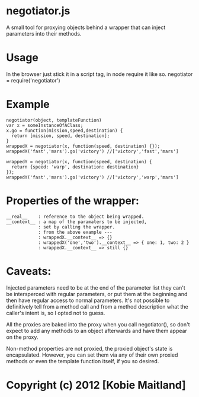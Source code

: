 # negotiator.js #

A small tool for proxying objects behind a wrapper that can inject parameters into their methods.

# Usage
In the browser just stick it in a script tag, in node require it like so.
    negotiator = require('negotiator')

# Example
    negotiator(object, templateFunction)
    var x = someInstanceOfAClass;
    x.go = function(mission,speed,destination) {
      return [mission, speed, destination];
    }
    wrappedX = negotiator(x, function(speed, destination) {});
    wrappedX('fast','mars').go('victory') //['victory','fast','mars']

    wrappedY = negotiator(x, function(speed, destination) {
      return {speed: 'warp', destination: destination}
    });
    wrappedY('fast','mars').go('victory') //['victory','warp','mars']


# Properties of the wrapper:
    __real__    : reference to the object being wrapped.
    __context__ : a map of the paramaters to be injected,
                : set by calling the wrapper.
                : from the above example ---
                : wrappedX.__context__ => {}
                : wrappedX('one','two').__context__ => { one: 1, two: 2 }
                : wrappedX.__context__ => still {}

# Caveats:
  Injected parameters need to be at the end of the parameter list
  they can't be intersperced with regular parameters, or put them at the
  beginning and then have regular access to normal parameters. 
  It's not possible to definitively tell from a method call and from a method 
  description what the caller's intent is, so I opted not to guess.
  
  All the proxies are baked into the proxy when you call negotiator(),
  so don't expect to add any methods to an object afterwards and have them
  appear on the proxy.

  Non-method properties are not proxied, the proxied object's state is
  encapsulated. However, you can set them via any of their own proxied methods 
  or even the template function itself, if you so desired.

# Copyright (c) 2012 [Kobie Maitland]